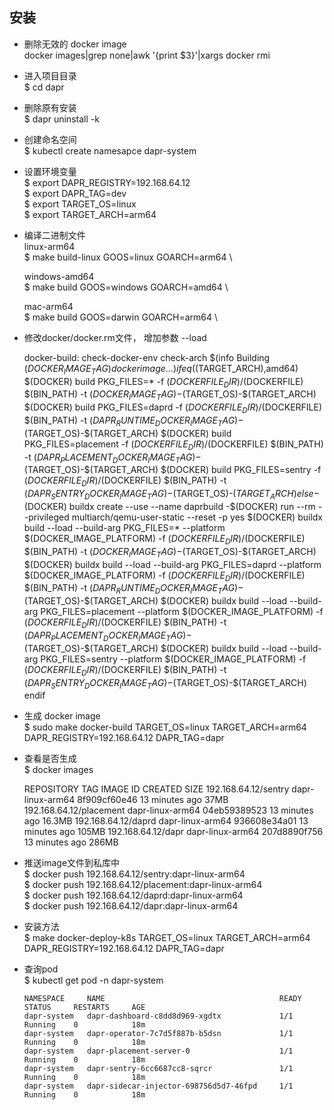 ## 安装
- 删除无效的 docker image \
  docker images|grep none|awk '{print $3}'|xargs docker rmi


- 进入项目目录 \
  $ cd dapr 


- 删除原有安装 \
  $ dapr uninstall -k


- 创建命名空间 \
  $ kubectl create namesapce dapr-system


- 设置环境变量 \
  $ export DAPR_REGISTRY=192.168.64.12 \
  $ export DAPR_TAG=dev \
  $ export TARGET_OS=linux \
  $ export TARGET_ARCH=arm64 


- 编译二进制文件 \
  linux-arm64 \
  $ make build-linux GOOS=linux GOARCH=arm64 \
  
  windows-amd64 \
  $ make build GOOS=windows GOARCH=amd64 \

  mac-arm64 \
  $ make build GOOS=darwin GOARCH=arm64 \

- 修改docker/docker.rm文件， 增加参数 --load
  
    
    docker-build: check-docker-env check-arch
        $(info Building $(DOCKER_IMAGE_TAG) docker image ...)
    ifeq ($(TARGET_ARCH),amd64)
        $(DOCKER) build PKG_FILES=* -f $(DOCKERFILE_DIR)/$(DOCKERFILE) $(BIN_PATH) -t $(DOCKER_IMAGE_TAG)-$(TARGET_OS)-$(TARGET_ARCH)
        $(DOCKER) build PKG_FILES=daprd -f $(DOCKERFILE_DIR)/$(DOCKERFILE) $(BIN_PATH) -t $(DAPR_RUNTIME_DOCKER_IMAGE_TAG)-$(TARGET_OS)-$(TARGET_ARCH)
        $(DOCKER) build PKG_FILES=placement -f $(DOCKERFILE_DIR)/$(DOCKERFILE) $(BIN_PATH) -t $(DAPR_PLACEMENT_DOCKER_IMAGE_TAG)-$(TARGET_OS)-$(TARGET_ARCH)
        $(DOCKER) build PKG_FILES=sentry -f $(DOCKERFILE_DIR)/$(DOCKERFILE) $(BIN_PATH) -t $(DAPR_SENTRY_DOCKER_IMAGE_TAG)-$(TARGET_OS)-$(TARGET_ARCH)
    else
        -$(DOCKER) buildx create --use --name daprbuild
        -$(DOCKER) run --rm --privileged multiarch/qemu-user-static --reset -p yes
        $(DOCKER) buildx build --load  --build-arg PKG_FILES=*         --platform $(DOCKER_IMAGE_PLATFORM) -f $(DOCKERFILE_DIR)/$(DOCKERFILE) $(BIN_PATH) -t $(DOCKER_IMAGE_TAG)-$(TARGET_OS)-$(TARGET_ARCH)
        $(DOCKER) buildx build --load  --build-arg PKG_FILES=daprd     --platform $(DOCKER_IMAGE_PLATFORM) -f $(DOCKERFILE_DIR)/$(DOCKERFILE) $(BIN_PATH) -t $(DAPR_RUNTIME_DOCKER_IMAGE_TAG)-$(TARGET_OS)-$(TARGET_ARCH)
        $(DOCKER) buildx build --load  --build-arg PKG_FILES=placement --platform $(DOCKER_IMAGE_PLATFORM) -f $(DOCKERFILE_DIR)/$(DOCKERFILE) $(BIN_PATH) -t $(DAPR_PLACEMENT_DOCKER_IMAGE_TAG)-$(TARGET_OS)-$(TARGET_ARCH)
        $(DOCKER) buildx build --load  --build-arg PKG_FILES=sentry    --platform $(DOCKER_IMAGE_PLATFORM) -f $(DOCKERFILE_DIR)/$(DOCKERFILE) $(BIN_PATH) -t $(DAPR_SENTRY_DOCKER_IMAGE_TAG)-$(TARGET_OS)-$(TARGET_ARCH)
    endif

- 生成 docker image \
  $ sudo make docker-build TARGET_OS=linux TARGET_ARCH=arm64 DAPR_REGISTRY=192.168.64.12 DAPR_TAG=dapr
	

- 查看是否生成 \
  $ docker images 
	

    REPOSITORY                    TAG                     IMAGE ID          CREATED             SIZE
    192.168.64.12/sentry          dapr-linux-arm64        8f909cf60e46      13 minutes ago      37MB
    192.168.64.12/placement       dapr-linux-arm64        04eb59389523      13 minutes ago      16.3MB
    192.168.64.12/daprd           dapr-linux-arm64        936608e34a01      13 minutes ago      105MB
    192.168.64.12/dapr            dapr-linux-arm64        207d8890f756      13 minutes ago      286MB
	
	
- 推送image文件到私库中 \
    $ docker push 192.168.64.12/sentry:dapr-linux-arm64 \
    $ docker push 192.168.64.12/placement:dapr-linux-arm64 \
    $ docker push 192.168.64.12/daprd:dapr-linux-arm64 \
    $ docker push 192.168.64.12/dapr:dapr-linux-arm64


- 安装方法 \
  $ make docker-deploy-k8s TARGET_OS=linux TARGET_ARCH=arm64 DAPR_REGISTRY=192.168.64.12  DAPR_TAG=dapr


- 查询pod \
  $ kubectl get pod -n dapr-system 


      NAMESPACE     NAME                                       READY     STATUS     RESTARTS     AGE 
      dapr-system   dapr-dashboard-c8dd8d969-xgdtx             1/1       Running    0            18m 
      dapr-system   dapr-operator-7c7d5f887b-b5dsn             1/1       Running    0            18m 
      dapr-system   dapr-placement-server-0                    1/1       Running    0            18m 
      dapr-system   dapr-sentry-6cc6687cc8-sqrcr               1/1       Running    0            18m 
      dapr-system   dapr-sidecar-injector-698756d5d7-46fpd     1/1       Running    0            18m 
      
